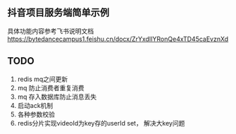 ## 抖音项目服务端简单示例

具体功能内容参考飞书说明文档
https://bytedancecampus1.feishu.cn/docx/ZrYxdIIYRonQe4xTD45caEvznXd



## TODO
1. redis mq之间更新
2. mq 防止消费者重复消费
3. mq 存入数据库防止消息丢失
4. 启动ack机制
5. 各种参数校验
6. redis分片实现videoId为key存的userId set， 解决大key问题